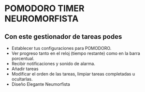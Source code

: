 # POMODORO TIMER NEUROMORFISTA

## Con este gestionador de tareas podes

- Establecer tus configuraciones para POMODORO.
- Ver progreso tanto en el reloj (tiempo restante) como en la barra porcentual.
- Recibir notificaciones y sonido de alarma.
- Añadir tareas
- Modificar el orden de las tareas, limpiar tareas completadas u ocultarlas.
- Diseño Elegante Neumorfista
